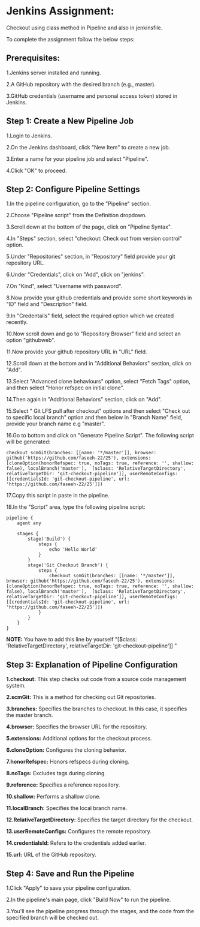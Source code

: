 
# Jenkins Assignment:
Checkout using class method in Pipeline and also in jenkinsfile.

To complete the assignment follow the below steps:



## Prerequisites:

1.Jenkins server installed and running.

2.A GitHub repository with the desired branch (e.g., master).

3.GitHub credentials (username and personal access token) stored in Jenkins.



## Step 1: Create a New Pipeline Job
  
1.Login to Jenkins.

2.On the Jenkins dashboard, click "New Item" to create a new job.

3.Enter a name for your pipeline job and select "Pipeline".

4.Click "OK" to proceed.



## Step 2: Configure Pipeline Settings

1.In the pipeline configuration, go to the "Pipeline" section.
    
2.Choose "Pipeline script" from the Definition dropdown.
    
3.Scroll down at the bottom of the page, click on "Pipeline Syntax".
    
4.In "Steps" section, select "checkout: Check out from version control" option.
    
5.Under "Repositories" section, in "Repository" field provide your git repository URL.
    
6.Under "Credentials", click on "Add", click on "jenkins".
    
7.On "Kind", select "Username with password".
    
8.Now provide your github credentials and provide some short keywords in "ID" field and "Description" field.
    
9.In "Credentails" field, select the required option which we created recently.
    
10.Now scroll down and go to "Repository Browser" field and select an option "githubweb".
    
11.Now provide your github repository URL in "URL" field.
    
12.Scroll down at the bottom and in "Additional Behaviors" section, click on "Add".
    
13.Select "Advanced clone behaviours" option, select "Fetch Tags" option, and then select "Honor refspec on initial clone".
    
14.Then again in "Additional Behaviors" section, click on "Add".
    
15.Select " Git LFS pull after checkout" options and then select "Check out to specific local branch" option and then below in "Branch Name" field, provide your branch name e.g "master".
    
16.Go to bottom and click on "Generate Pipeline Script". The following script will be generated:
    
	checkout scmGit(branches: [[name: '*/master']], browser: github('https://github.com/faseeh-22/25'), extensions: [cloneOption(honorRefspec: true, noTags: true, reference: '', shallow: false), localBranch('master'),  [$class: 'RelativeTargetDirectory', relativeTargetDir: 'git-checkout-pipeline']], userRemoteConfigs: [[credentialsId: 'git-checkout-pipeline', url: 'https://github.com/faseeh-22/25']])
    
17.Copy this script in paste in the pipeline.  
    
18.In the "Script" area, type the following pipeline script:


```
pipeline {
    agent any

    stages {
        stage('Build') {
            steps {
                echo 'Hello World'
            }
        }
        stage('Git Checkout Branch') {
            steps {
                checkout scmGit(branches: [[name: '*/master']], browser: github('https://github.com/faseeh-22/25'), extensions: [cloneOption(honorRefspec: true, noTags: true, reference: '', shallow: false), localBranch('master'),  [$class: 'RelativeTargetDirectory', relativeTargetDir: 'git-checkout-pipeline']], userRemoteConfigs: [[credentialsId: 'git-checkout-pipeline', url: 'https://github.com/faseeh-22/25']])
            }
        }
    }
}
```


**NOTE:** You have to add this line by yourself "[$class: 'RelativeTargetDirectory', relativeTargetDir: 'git-checkout-pipeline']] "



## Step 3: Explanation of Pipeline Configuration

	
**1.checkout:** This step checks out code from a source code management system.
	
**2.scmGit:** This is a method for checking out Git repositories.
	
**3.branches:** Specifies the branches to checkout. In this case, it specifies the master branch.
	
**4.browser:** Specifies the browser URL for the repository.
	
**5.extensions:** Additional options for the checkout process.
	
**6.cloneOption:** Configures the cloning behavior.
	
**7.honorRefspec:** Honors refspecs during cloning.
	
**8.noTags:** Excludes tags during cloning.
	
**9.reference:** Specifies a reference repository.
	
**10.shallow:** Performs a shallow clone.
	
**11.localBranch:** Specifies the local branch name.
	
**12.RelativeTargetDirectory:** Specifies the target directory for the checkout.

**13.userRemoteConfigs:** Configures the remote repository.

**14.credentialsId:** Refers to the credentials added earlier.
	
**15.url:** URL of the GitHub repository.



## Step 4: Save and Run the Pipeline

1.Click "Apply" to save your pipeline configuration.

2.In the pipeline's main page, click "Build Now" to run the pipeline.

3.You'll see the pipeline progress through the stages, and the code from the specified branch will be checked out.
    
    


